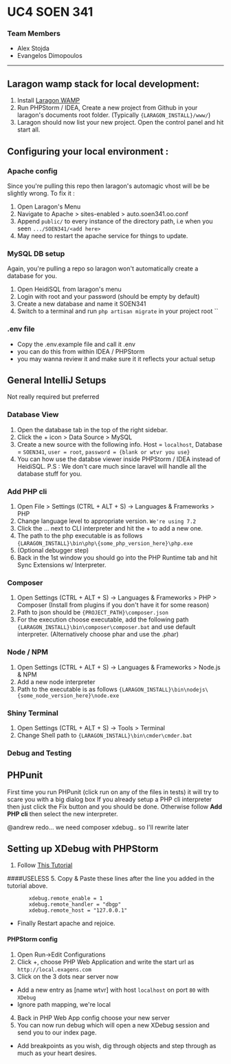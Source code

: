 # UC4 SOEN 341

### Team Members
 - Alex Stojda
 - Evangelos Dimopoulos


---

## Laragon wamp stack for local development:
1. Install [Laragon WAMP](https://sourceforge.net/projects/laragon/files/releases/3.2/laragon-wamp.exe/download)
3. Run PHPStorm / IDEA, Create a new project from Github in your laragon's documents root folder. (Typically `{LARAGON_INSTALL}/www/`)
3. Laragon should now list your new project. Open the control panel and hit start all.

## Configuring your local environment :
### Apache config
Since you're pulling this repo then laragon's automagic vhost will be be slightly wrong. To fix it :
1. Open Laragon's Menu
2. Navigate to Apache > sites-enabled > auto.soen341.oo.conf
3. Append `public/` to every instance of the directory path, i.e when you seen `.../SOEN341/<add here>`
4. May need to restart the apache service for things to update.

### MySQL DB setup
Again, you're pulling a repo so laragon won't automatically create a database for you.
1. Open HeidiSQL from laragon's menu
2. Login with root and your password (should be empty by default)
3. Create a new database and name it SOEN341
4. Switch to a terminal and run `php artisan migrate` in your project root
``
### .env file
- Copy the .env.example file and call it .env
- you can do this from within IDEA / PHPStorm
- you may wanna review it and make sure it it reflects your actual setup

## General IntelliJ Setups
Not really required but preferred 

### Database View
1. Open the database tab in the top of the right sidebar.
2. Click the + icon > Data Source > MySQL
3. Create a new source with the following info. Host = `localhost`, Database = `SOEN341`, `user = root`, `password = {blank or wtvr you use}` 
4. You can how use the databse viewer inside PHPStorm / IDEA instead of HeidiSQL. 
P.S : We don't care much since laravel will handle all the database stuff for you.

### Add PHP cli
1. Open File > Settings (CTRL + ALT + S) -> Languages & Frameworks > PHP
2. Change language level to appropriate version. `We're using 7.2 `
3. Click the ... next to CLI interpreter and hit the + to add a new one.
4. The path to the php executable is as follows `{LARAGON_INSTALL}\bin\php\{some_php_version_here}\php.exe`
5. (Optional debugger step)
6. Back in the 1st window you should go into the PHP Runtime tab and hit Sync Extensions w/ Interpreter.

### Composer 
1. Open Settings (CTRL + ALT + S) -> Languages & Frameworks > PHP > Composer (Install from plugins if you don't have it for some reason)
2. Path to json should be `{PROJECT_PATH}\composer.json`
3. For the execution choose executable, add the following path `{LARAGON_INSTALL}\bin\composer\composer.bat` and use default interpreter. (Alternatively choose phar and use the .phar)

### Node / NPM
1. Open Settings (CTRL + ALT + S) -> Languages & Frameworks > Node.js & NPM
2. Add a new node interpreter
3. Path to the executable is as follows `{LARAGON_INSTALL}\bin\nodejs\{some_node_version_here}\node.exe`

### Shiny Terminal
1. Open Settings (CTRL + ALT + S) -> Tools > Terminal
2. Change Shell path to `{LARAGON_INSTALL}\bin\cmder\cmder.bat`

### Debug and Testing
## PHPunit
First time you run PHPunit (click run on any of the files in tests) it will try to scare you with a big dialog box
If you already setup a PHP cli interpreter then just click the Fix button and you should be done.
Otherwise follow **Add PHP cli** then select the new interpreter.


 @andrew redo... we need composer xdebug.. so I'll rewrite later
## Setting up XDebug with PHPStorm 
1. Follow [This Tutorial](https://forum.laragon.org/topic/264/tutorial-how-to-add-xdebug-to-laragon)

####USELESS
5. Copy & Paste these lines after the line you added in the tutorial above.
```
       xdebug.remote_enable = 1
       xdebug.remote_handler = "dbgp"
       xdebug.remote_host = "127.0.0.1"
```
- Finally Restart apache and rejoice.

#### PHPStorm config
1. Open Run->Edit Configurations
2. Click +, choose PHP Web Application and write the start url as ```http://local.exagens.com```
3. Click on the 3 dots near server now
 - Add a new entry as [name wtvr] with host ```localhost``` on port ```80``` with ```XDebug```
  - Ignore path mapping, we're local
4. Back in PHP Web App config choose your new server
5. You can now run debug which will open a new XDebug session and send you to our index page.
 - Add breakpoints as you wish, dig through objects and step through as much as your heart desires.
